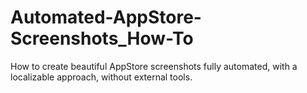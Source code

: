 # Automated-AppStore-Screenshots_How-To
How to create beautiful AppStore screenshots fully automated, with a localizable approach, without external tools.
